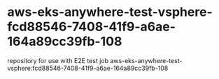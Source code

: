 # aws-eks-anywhere-test-vsphere-fcd88546-7408-41f9-a6ae-164a89cc39fb-108
repository for use with E2E test job aws-eks-anywhere-test-vsphere:fcd88546-7408-41f9-a6ae-164a89cc39fb-108
